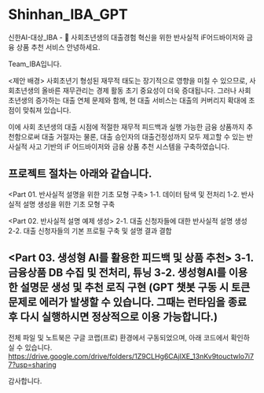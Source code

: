 # Shinhan_IBA_GPT
신한AI-대상_IBA - 💸 사회초년생의 대출경험 혁신을 위한 반사실적 iF어드바이저와 금융 상품 추천 서비스
안녕하세요.

Team_IBA입니다.

<제안 배경>
사회초년기 형성된 재무적 태도는 장기적으로 영향을 미칠 수 있으므로, 사회초년생의 올바른 재무관리는 경제 활동 초기 중요성이 더욱 증대됩니다.
그러나 사회초년생의 증가하는 대출 연체 문제와 함께, 현 대출 서비스는 대출의 커버리지 확대에 초점이 맞춰져 있습니다.

이에 사회 초년생의 대출 시점에 적절한 재무적 피드백과 실행 가능한 금융 상품까지 추천함으로써
대출 거절자는 물론, 대출 승인자의 대출건정성까지 모두 제고할 수 있는
반사실적 사고 기반의 iF 어드바이저와 금융 상품 추천 시스템을 구축하였습니다.

프로젝트 절차는 아래와 같습니다.
----
<Part 01. 반사실적 설명을 위한 기초 모형 구축>
1-1. 데이터 탐색 및 전처리
1-2. 반사실적 설명 생성을 위한 기초 모형 구축

<Part 02. 반사실적 설명 예제 생성>
2-1. 대출 신청자들에 대한 반사실적 설명 생성
2-2. 대출 신청자들의 기본 프로필 구축 및 설명 결과 결합

<Part 03. 생성형 AI를 활용한 피드백 및 상품 추천>
3-1. 금융상품 DB 수집 및 전처리, 튜닝
3-2. 생성형AI를 이용한 설명문 생성 및 추천 로직 구현
(GPT 챗봇 구동 시 토큰 문제로 에러가 발생할 수 있습니다. 그때는 런타임을 종료 후 다시 실행하시면 정상적으로 이용 가능합니다.)
---

전체 파일 및 노트북은 구글 코랩(프로) 환경에서 구동되었으며, 아래 코드에서 확인하실 수 있습니다.
https://drive.google.com/drive/folders/1Z9CLHg6CAjlXE_13nKv9touctwlo7i77?usp=sharing

감사합니다.
